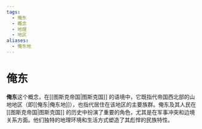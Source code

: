 ```yaml
---
tags:
  - 俺东
  - 概念
  - 地理
  - 地区
aliases:
  - 俺东地
---
```

# 俺东

**俺东**这个概念，在[[图斯克帝国|图斯克国]] 的语境中，它既指代帝国西北部的山地地区（即[[俺东|俺东地]]），也指代居住在该地区的主要族群。俺东及其人民在[[图斯克帝国|图斯克国]] 的历史中扮演了重要的角色，尤其是在军事冲突和边境关系方面。他们独特的地理环境和生活方式塑造了其彪悍的民族特性。